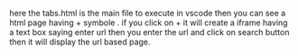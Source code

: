 here the tabs.html is the main file to execute in vscode then you can see a html page having + symbole .
if you click on + it will create a iframe having a text box saying enter url then you enter the url and click on search button then it will display the url based page.
